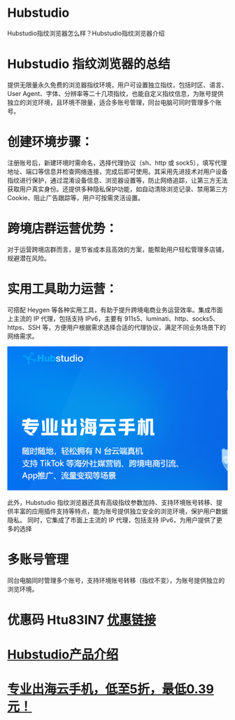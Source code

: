 # Hubstudio
Hubstudio指纹浏览器怎么样？Hubstudio指纹浏览器介绍
# Hubstudio 指纹浏览器的总结

提供无限量永久免费的浏览器指纹环境，用户可设置独立指纹，包括时区、语言、User Agent、字体、分辨率等二十几项指纹，也能自定义指纹信息，为账号提供独立的浏览环境，且环境不限量，适合多账号管理，同台电脑可同时管理多个账号。

# 创建环境步骤：
注册账号后，新建环境时需命名，选择代理协议（sh、http 或 sock5），填写代理地址、端口等信息并检查网络连接，完成后即可使用。其采用先进技术对用户设备指纹进行保护，通过混淆设备信息、浏览器设置等，防止网络追踪，让第三方无法获取用户真实身份。还提供多种隐私保护功能，如自动清除浏览记录、禁用第三方 Cookie、阻止广告跟踪等，用户可按需灵活设置。
# 跨境店群运营优势：
对于运营跨境店群而言，是节省成本且高效的方案，能帮助用户轻松管理多店铺，规避潜在风险。
# 实用工具助力运营：
可搭配 Heygen 等各种实用工具，有助于提升跨境电商业务运营效率。集成市面上主流的 IP 代理，包括支持 IPv6，主要有 911s5、luminati、http、socks5、https、SSH 等，方便用户根据需求选择合适的代理协议，满足不同业务场景下的网络需求。

![image](https://raw.githubusercontent.com/52cuiJD/Hubstudio/refs/heads/main/20250401225034429.png)

此外，Hubstudio 指纹浏览器还具有高级指纹参数加持、支持环境账号转移、提供丰富的应用插件支持等特点，能为账号提供独立安全的浏览环境，保护用户数据隐私。
同时，它集成了市面上主流的 IP 代理，包括支持 IPv6，为用户提供了更多的选择

# 多账号管理

同台电脑同时管理多个账号，支持环境账号转移（指纹不变），为账号提供独立的浏览环境。

# 优惠码 Htu83IN7   [优惠链接](http://suo.im/9xDRM)

# [Hubstudio产品介绍](https://www.hubstudio.cn/article/336.html?ref=Htu83IN7) 
# [专业出海云手机，低至5折，最低0.39元！](https://www.hubstudio.cn/article/303.html?ref=Htu83IN7)
